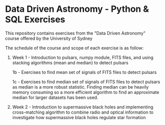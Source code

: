 # Data Driven Astronomy - Python & SQL Exercises

This repository contains exercises from the "Data Driven Astronomy" course offered by the University of Sydney

The schedule of the course and scope of each exercise is as follow:

1. Week 1 - Introduction to pulsars, numpy module, FITS files, and using stacking algorithms (mean and median) to detect pulsars

   1b - Exercises to find mean set of signals of FITS files to detect pulsars

   1c - Exercises to find median set of signals of FITS files to detect pulsars as median is a more robust statistic. Finding median can be heavily memory consuming so a more efficient algorithm to find an approximate median for larger datasets has been used.

2. Week 2 - Introduction to supermassive black holes and implementing cross-matching algorithm to combine radio and optical information to investigate how supermassive black holes regulate star formation
